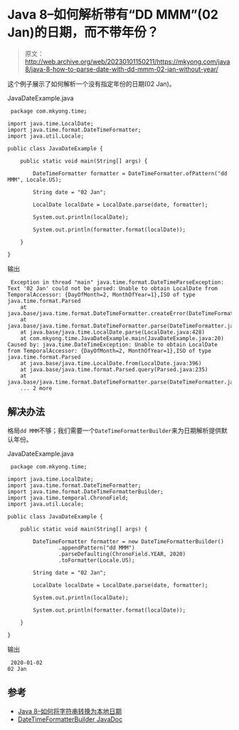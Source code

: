 # Java 8–如何解析带有“DD MMM”(02 Jan)的日期，而不带年份？

> 原文：<http://web.archive.org/web/20230101150211/https://mkyong.com/java8/java-8-how-to-parse-date-with-dd-mmm-02-jan-without-year/>

这个例子展示了如何解析一个没有指定年份的日期(02 Jan)。

JavaDateExample.java

```
 package com.mkyong.time;

import java.time.LocalDate;
import java.time.format.DateTimeFormatter;
import java.util.Locale;

public class JavaDateExample {

    public static void main(String[] args) {

        DateTimeFormatter formatter = DateTimeFormatter.ofPattern("dd MMM", Locale.US);

        String date = "02 Jan";

        LocalDate localDate = LocalDate.parse(date, formatter);

        System.out.println(localDate);

        System.out.println(formatter.format(localDate));

    }

} 
```

输出

```
 Exception in thread "main" java.time.format.DateTimeParseException: Text '02 Jan' could not be parsed: Unable to obtain LocalDate from TemporalAccessor: {DayOfMonth=2, MonthOfYear=1},ISO of type java.time.format.Parsed
	at java.base/java.time.format.DateTimeFormatter.createError(DateTimeFormatter.java:2017)
	at java.base/java.time.format.DateTimeFormatter.parse(DateTimeFormatter.java:1952)
	at java.base/java.time.LocalDate.parse(LocalDate.java:428)
	at com.mkyong.time.JavaDateExample.main(JavaDateExample.java:20)
Caused by: java.time.DateTimeException: Unable to obtain LocalDate from TemporalAccessor: {DayOfMonth=2, MonthOfYear=1},ISO of type java.time.format.Parsed
	at java.base/java.time.LocalDate.from(LocalDate.java:396)
	at java.base/java.time.format.Parsed.query(Parsed.java:235)
	at java.base/java.time.format.DateTimeFormatter.parse(DateTimeFormatter.java:1948)
	... 2 more 
```

## 解决办法

格局`dd MMM`不够；我们需要一个`DateTimeFormatterBuilder`来为日期解析提供默认年份。

JavaDateExample.java

```
 package com.mkyong.time;

import java.time.LocalDate;
import java.time.format.DateTimeFormatter;
import java.time.format.DateTimeFormatterBuilder;
import java.time.temporal.ChronoField;
import java.util.Locale;

public class JavaDateExample {

    public static void main(String[] args) {

        DateTimeFormatter formatter = new DateTimeFormatterBuilder()
                .appendPattern("dd MMM")
                .parseDefaulting(ChronoField.YEAR, 2020)
                .toFormatter(Locale.US);

        String date = "02 Jan";

        LocalDate localDate = LocalDate.parse(date, formatter);

        System.out.println(localDate);

        System.out.println(formatter.format(localDate));

    }

} 
```

输出

```
 2020-01-02
02 Jan 
```

## 参考

*   [Java 8–如何将字符串转换为本地日期](/web/20221205141223/https://mkyong.com/java8/java-8-how-to-convert-string-to-localdate/)
*   [DateTimeFormatterBuilder JavaDoc](http://web.archive.org/web/20221205141223/https://docs.oracle.com/javase/8/docs/api/java/time/format/DateTimeFormatterBuilder.html)

<input type="hidden" id="mkyong-current-postId" value="15378">